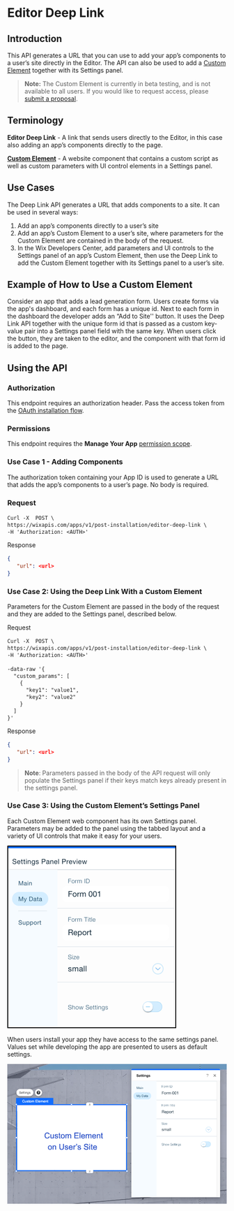 # Editor Deep Link


## Introduction

This API generates a URL that you can use to add your app’s components to a user’s site directly in the Editor. The API can also be used to add a [Custom Element](https://devforum.wix.com/kb/en/article/create-a-custom-element) together with its Settings panel.

> **Note:**
> The Custom Element is currently in beta testing, and is not available to all users. If you would like to request access, please [submit a proposal](https://devforum.wix.com/kb/en/article/submit-an-app-proposal).

## Terminology

**Editor Deep Link** - A link that sends users directly to the Editor, in this case also adding an app’s components directly to the page.

**[Custom Element](https://devforum.wix.com/kb/en/article/create-a-custom-element)** - A website component that contains a custom script as well as custom parameters with UI control elements in a Settings panel.

## Use Cases

The Deep Link API generates a URL that adds components to a site. It can be used in several ways:

1. Add an app’s components directly to a user’s site
2. Add an app’s Custom Element to a user’s site, where parameters for the Custom Element are contained in the body of the request.
3. In the Wix Developers Center, add parameters and UI controls to the Settings panel of an app’s Custom Element, then use the Deep Link to add the Custom Element together with its Settings panel to a user’s site.

## Example of How to Use a Custom Element

Consider an app that adds a lead generation form. Users create forms via the app's dashboard, and each form has a unique id. Next to each form in the dashboard the developer adds an “Add to Site'' button. It uses the Deep Link API together with the unique form id that is passed as a custom key-value pair into a Settings panel field with the same key. When users click the button, they are taken to the editor, and the component with that form id is added to the page.

## Using the API

### Authorization

This endpoint requires an authorization header. Pass the access token from the [OAuth installation flow](https://dev.wix.com/api/rest/getting-started/authentication).

### Permissions

This endpoint requires the **Manage Your App** [permission scope](https://devforum.wix.com/en/article/available-permissions).

### Use Case 1 - Adding Components

The authorization token containing your App ID is used to generate a URL that adds the app’s components to a user’s page. No body is required.

### Request

```CURL
Curl -X  POST \
https://wixapis.com/apps/v1/post-installation/editor-deep-link \
-H 'Authorization: <AUTH>'
```

Response

```JSON
{
   "url": <url>
}
```

### Use Case 2: Using the Deep Link With a Custom Element

Parameters for the Custom Element are passed in the body of the request and they are added to the Settings panel, described below.

Request

```CURL
Curl -X  POST \
https://wixapis.com/apps/v1/post-installation/editor-deep-link \
-H 'Authorization: <AUTH>'

-data-raw '{
  "custom_params": [
    {
      "key1": "value1",
      "key2": "value2"
    }
  ]
}'
```

Response

```JSON
{
   "url": <url>
}
```

>**Note**:
> Parameters passed in the body of the API request will only populate the Settings panel if their keys match keys already present in the settings panel.

### Use Case 3: Using the Custom Element’s Settings Panel

Each Custom Element web component has its own Settings panel. Parameters may be added to the panel using the tabbed layout and a variety of UI controls that make it easy for your users.

![alt_text](./../../media/custom-element-settings-panel.png "Settings panel")

When users install your app they have access to the same settings panel. Values set while developing the app are presented to users as default settings.

![alt_text](./../../media/custom-plus-settings.png "Custom elemnet on page")
